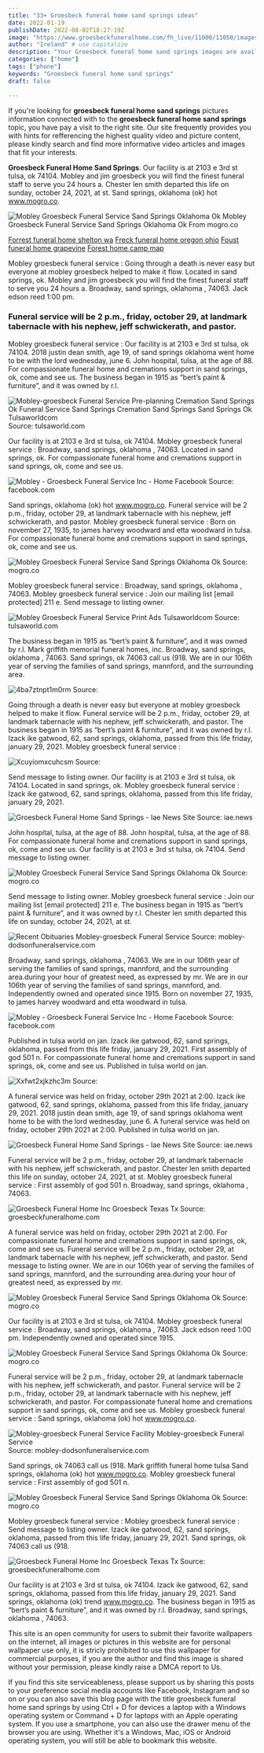 ```yaml
---
title: "33+ Groesbeck funeral home sand springs ideas"
date: 2022-01-19
publishDate: 2022-08-02T18:27:19Z
image: "https://www.groesbeckfuneralhome.com/fh_live/11000/11050/images/45_691.jpg"
author: "Ireland" # use capitalize
description: "Your Groesbeck funeral home sand springs images are available. Groesbeck funeral home sand springs are a topic that is being searched for and liked by netizens today. You can Find and Download the Groesbeck funeral home sand springs files here. Get all free photos and vectors."
categories: ["home"]
tags: ["phone"]
keywords: "Groesbeck funeral home sand springs"
draft: false

---
```


If you're looking for **groesbeck funeral home sand springs** pictures information connected with to the **groesbeck funeral home sand springs** topic, you have pay a visit to the right  site.  Our site frequently  provides you with  hints  for refferencing  the highest  quality video and picture  content, please kindly search and find more informative video articles and images  that fit your interests.

**Groesbeck Funeral Home Sand Springs**. Our facility is at 2103 e 3rd st tulsa, ok 74104. Mobley and jim groesbeck you will find the finest funeral staff to serve you 24 hours a. Chester len smith departed this life on sunday, october 24, 2021, at st. Sand springs, oklahoma (ok) hot www.mogro.co.

![Mobley Groesbeck Funeral Service Sand Springs Oklahoma Ok](https://www.mogro.co/fh_live/10300/10322/images/obituaries/7742772_fbs.jpg "Mobley Groesbeck Funeral Service Sand Springs Oklahoma Ok")
Mobley Groesbeck Funeral Service Sand Springs Oklahoma Ok From mogro.co

[Forrest funeral home shelton wa](/forrest-funeral-home-shelton-wa/)
[Freck funeral home oregon ohio](/freck-funeral-home-oregon-ohio/)
[Foust funeral home grapevine](/foust-funeral-home-grapevine/)
[Forest home camp map](/forest-home-camp-map/)

Mobley groesbeck funeral service : Going through a death is never easy but everyone at mobley groesbeck helped to make it flow. Located in sand springs, ok. Mobley and jim groesbeck you will find the finest funeral staff to serve you 24 hours a. Broadway, sand springs, oklahoma , 74063. Jack edson reed 1:00 pm.

### Funeral service will be 2 p.m., friday, october 29, at landmark tabernacle with his nephew, jeff schwickerath, and pastor.

Mobley groesbeck funeral service : Our facility is at 2103 e 3rd st tulsa, ok 74104. 2018 justin dean smith, age 19, of sand springs oklahoma went home to be with the lord wednesday, june 6. John hospital, tulsa, at the age of 88. For compassionate funeral home and cremations support in sand springs, ok, come and see us. The business began in 1915 as “bert’s paint &amp; furniture”, and it was owned by r.l.


![Mobley-groesbeck Funeral Service Pre-planning Cremation Sand Springs Ok Funeral Service Sand Springs Cremation Sand Springs Sand Springs Ok Tulsaworldcom](https://bloximages.newyork1.vip.townnews.com/tulsaworld.com/content/tncms/assets/v3/business/0/cb/0cb23285-2d11-5b95-af80-471bf3a5cc29/59a57fdd7e47b.preview-300.jpg?crop=300%2C158%2C0%2C71&amp;resize=300%2C158&amp;order=crop%2Cresize "Mobley-groesbeck Funeral Service Pre-planning Cremation Sand Springs Ok Funeral Service Sand Springs Cremation Sand Springs Sand Springs Ok Tulsaworldcom")
Source: tulsaworld.com

Our facility is at 2103 e 3rd st tulsa, ok 74104. Mobley groesbeck funeral service : Broadway, sand springs, oklahoma , 74063. Located in sand springs, ok. For compassionate funeral home and cremations support in sand springs, ok, come and see us.

![Mobley - Groesbeck Funeral Service Inc - Home Facebook](https://lookaside.fbsbx.com/lookaside/crawler/media/?media_id=1541093026074571 "Mobley - Groesbeck Funeral Service Inc - Home Facebook")
Source: facebook.com

Sand springs, oklahoma (ok) hot www.mogro.co. Funeral service will be 2 p.m., friday, october 29, at landmark tabernacle with his nephew, jeff schwickerath, and pastor. Mobley groesbeck funeral service : Born on november 27, 1935, to james harvey woodward and etta woodward in tulsa. For compassionate funeral home and cremations support in sand springs, ok, come and see us.

![Mobley Groesbeck Funeral Service Sand Springs Oklahoma Ok](https://www.mogro.co/fh_live/10300/10322/images/obituaries/7697524_fbs.jpg "Mobley Groesbeck Funeral Service Sand Springs Oklahoma Ok")
Source: mogro.co

Mobley groesbeck funeral service : Broadway, sand springs, oklahoma , 74063. Mobley groesbeck funeral service : Join our mailing list [email protected] 211 e. Send message to listing owner.

![Mobley Groesbeck Funeral Service Print Ads Tulsaworldcom](https://bloximages.newyork1.vip.townnews.com/tulsaworld.com/content/tncms/assets/v3/classifieds/a/81/a8100cea-0b1b-541a-b8de-0340666d50d9/61a6f39040b32.preview.jpg?resize=1200%2C1248 "Mobley Groesbeck Funeral Service Print Ads Tulsaworldcom")
Source: tulsaworld.com

The business began in 1915 as “bert’s paint &amp; furniture”, and it was owned by r.l. Mark griffith memorial funeral homes, inc. Broadway, sand springs, oklahoma , 74063. Sand springs, ok 74063 call us (918. We are in our 106th year of serving the families of sand springs, mannford, and the surrounding area.

![4ba7ztnpt1m0rm](https://bloximages.newyork1.vip.townnews.com/tulsaworld.com/content/tncms/assets/v3/classifieds/b/7d/b7dd52f6-6cda-5949-9e8f-10cca00acc2f/61a6f3948fb20.preview.jpg "4ba7ztnpt1m0rm")
Source: 

Going through a death is never easy but everyone at mobley groesbeck helped to make it flow. Funeral service will be 2 p.m., friday, october 29, at landmark tabernacle with his nephew, jeff schwickerath, and pastor. The business began in 1915 as “bert’s paint &amp; furniture”, and it was owned by r.l. Izack ike gatwood, 62, sand springs, oklahoma, passed from this life friday, january 29, 2021. Mobley groesbeck funeral service :

![Xcuyiomxcuhcsm](https://bloximages.newyork1.vip.townnews.com/tulsaworld.com/content/tncms/assets/v3/classifieds/e/2a/e2a48107-d69c-5678-b27c-6997fe127b85/61a6f38c38775.preview.jpg "Xcuyiomxcuhcsm")
Source: 

Send message to listing owner. Our facility is at 2103 e 3rd st tulsa, ok 74104. Located in sand springs, ok. Mobley groesbeck funeral service : Izack ike gatwood, 62, sand springs, oklahoma, passed from this life friday, january 29, 2021.

![Groesbeck Funeral Home Sand Springs - Iae News Site](https://i.pinimg.com/originals/a8/50/e1/a850e1e0a2b5170f77345e677eae144e.jpg "Groesbeck Funeral Home Sand Springs - Iae News Site")
Source: iae.news

John hospital, tulsa, at the age of 88. John hospital, tulsa, at the age of 88. For compassionate funeral home and cremations support in sand springs, ok, come and see us. Our facility is at 2103 e 3rd st tulsa, ok 74104. Send message to listing owner.

![Mobley Groesbeck Funeral Service Sand Springs Oklahoma Ok](https://www.mogro.co/fh_live/10300/10322/images/obituaries/7692855_fbs.jpg "Mobley Groesbeck Funeral Service Sand Springs Oklahoma Ok")
Source: mogro.co

Send message to listing owner. Mobley groesbeck funeral service : Join our mailing list [email protected] 211 e. The business began in 1915 as “bert’s paint &amp; furniture”, and it was owned by r.l. Chester len smith departed this life on sunday, october 24, 2021, at st.

![Recent Obituaries Mobley-groesbeck Funeral Service](https://www.mobley-dodsonfuneralservice.com/fh_live/10300/10322/images/obituaries/7743927_fbs.jpg "Recent Obituaries Mobley-groesbeck Funeral Service")
Source: mobley-dodsonfuneralservice.com

Broadway, sand springs, oklahoma , 74063. We are in our 106th year of serving the families of sand springs, mannford, and the surrounding area.during your hour of greatest need, as expressed by mr. We are in our 106th year of serving the families of sand springs, mannford, and. Independently owned and operated since 1915. Born on november 27, 1935, to james harvey woodward and etta woodward in tulsa.

![Mobley - Groesbeck Funeral Service Inc - Home Facebook](https://lookaside.fbsbx.com/lookaside/crawler/media/?media_id=374219029428649 "Mobley - Groesbeck Funeral Service Inc - Home Facebook")
Source: facebook.com

Published in tulsa world on jan. Izack ike gatwood, 62, sand springs, oklahoma, passed from this life friday, january 29, 2021. First assembly of god 501 n. For compassionate funeral home and cremations support in sand springs, ok, come and see us. Published in tulsa world on jan.

![Xxfwt2xjkzhc3m](https://www.mobley-dodsonfuneralservice.com/fh_live/10300/10322/images/obituaries/7748447_fbs.jpg "Xxfwt2xjkzhc3m")
Source: 

A funeral service was held on friday, october 29th 2021 at 2:00. Izack ike gatwood, 62, sand springs, oklahoma, passed from this life friday, january 29, 2021. 2018 justin dean smith, age 19, of sand springs oklahoma went home to be with the lord wednesday, june 6. A funeral service was held on friday, october 29th 2021 at 2:00. Published in tulsa world on jan.

![Groesbeck Funeral Home Sand Springs - Iae News Site](https://i.pinimg.com/originals/99/fb/c6/99fbc6584c7c73e77a66aab918480276.jpg "Groesbeck Funeral Home Sand Springs - Iae News Site")
Source: iae.news

Funeral service will be 2 p.m., friday, october 29, at landmark tabernacle with his nephew, jeff schwickerath, and pastor. Chester len smith departed this life on sunday, october 24, 2021, at st. Mobley groesbeck funeral service : First assembly of god 501 n. Broadway, sand springs, oklahoma , 74063.

![Groesbeck Funeral Home Inc Groesbeck Texas Tx](https://www.groesbeckfuneralhome.com/fh_live/11000/11050/images/premium/logo_w_standard_white.png "Groesbeck Funeral Home Inc Groesbeck Texas Tx")
Source: groesbeckfuneralhome.com

A funeral service was held on friday, october 29th 2021 at 2:00. For compassionate funeral home and cremations support in sand springs, ok, come and see us. Funeral service will be 2 p.m., friday, october 29, at landmark tabernacle with his nephew, jeff schwickerath, and pastor. Send message to listing owner. We are in our 106th year of serving the families of sand springs, mannford, and the surrounding area.during your hour of greatest need, as expressed by mr.

![Mobley Groesbeck Funeral Service Sand Springs Oklahoma Ok](https://www.mogro.co/fh_live/10300/10322/images/obituaries/7658844_fbs.jpg "Mobley Groesbeck Funeral Service Sand Springs Oklahoma Ok")
Source: mogro.co

Our facility is at 2103 e 3rd st tulsa, ok 74104. Mobley groesbeck funeral service : Broadway, sand springs, oklahoma , 74063. Jack edson reed 1:00 pm. Independently owned and operated since 1915.

![Mobley Groesbeck Funeral Service Sand Springs Oklahoma Ok](https://www.mogro.co/fh_live/10300/10322/images/obituaries/7742772_fbs.jpg "Mobley Groesbeck Funeral Service Sand Springs Oklahoma Ok")
Source: mogro.co

Funeral service will be 2 p.m., friday, october 29, at landmark tabernacle with his nephew, jeff schwickerath, and pastor. Funeral service will be 2 p.m., friday, october 29, at landmark tabernacle with his nephew, jeff schwickerath, and pastor. For compassionate funeral home and cremations support in sand springs, ok, come and see us. Mobley groesbeck funeral service : Sand springs, oklahoma (ok) hot www.mogro.co.

![Mobley-groesbeck Funeral Service Facility Mobley-groesbeck Funeral Service](https://www.mobley-dodsonfuneralservice.com/fh_live/10300/10322/images/33_378.jpg "Mobley-groesbeck Funeral Service Facility Mobley-groesbeck Funeral Service")
Source: mobley-dodsonfuneralservice.com

Sand springs, ok 74063 call us (918. Mark griffith funeral home tulsa Sand springs, oklahoma (ok) hot www.mogro.co. Mobley groesbeck funeral service : First assembly of god 501 n.

![Mobley Groesbeck Funeral Service Sand Springs Oklahoma Ok](https://www.mogro.co/fh_live/10300/10322/images/obituaries/7702547_fbs.jpg "Mobley Groesbeck Funeral Service Sand Springs Oklahoma Ok")
Source: mogro.co

Mobley groesbeck funeral service : Mobley groesbeck funeral service : Send message to listing owner. Izack ike gatwood, 62, sand springs, oklahoma, passed from this life friday, january 29, 2021. Sand springs, ok 74063 call us (918.

![Groesbeck Funeral Home Inc Groesbeck Texas Tx](https://www.groesbeckfuneralhome.com/fh_live/11000/11050/images/45_691.jpg "Groesbeck Funeral Home Inc Groesbeck Texas Tx")
Source: groesbeckfuneralhome.com

Our facility is at 2103 e 3rd st tulsa, ok 74104. Izack ike gatwood, 62, sand springs, oklahoma, passed from this life friday, january 29, 2021. Sand springs, oklahoma (ok) trend www.mogro.co. The business began in 1915 as “bert’s paint &amp; furniture”, and it was owned by r.l. Broadway, sand springs, oklahoma , 74063.

This site is an open community for users to submit their favorite wallpapers on the internet, all images or pictures in this website are for personal wallpaper use only, it is stricly prohibited to use this wallpaper for commercial purposes, if you are the author and find this image is shared without your permission, please kindly raise a DMCA report to Us.

If you find this site serviceableness, please support us by sharing this posts to your preference social media accounts like Facebook, Instagram and so on or you can also save this blog page with the title groesbeck funeral home sand springs by using Ctrl + D for devices a laptop with a Windows operating system or Command + D for laptops with an Apple operating system. If you use a smartphone, you can also use the drawer menu of the browser you are using. Whether it's a Windows, Mac, iOS or Android operating system, you will still be able to bookmark this website.
